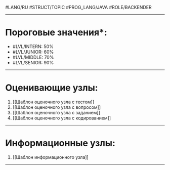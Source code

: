 #LANG/RU #STRUCT/TOPIC #PROG_LANG/JAVA #ROLE/BACKENDER

---
# Пороговые значения*:
+ #LVL/INTERN: 50%
+ #LVL/JUNIOR: 60%
+ #LVL/MIDDLE: 70%
+ #LVL/SENIOR: 90%
---
# Оценивающие узлы:
1. [[Шаблон оценочного узла c тестом]]
2. [[Шаблон оценочного узла c вопросом]]
3. [[Шаблон оценочного узла c заданием]]
4. [[Шаблон оценочного узла c кодированием]]
---
# Информационные узлы:
1. [[Шаблон информационного узла]]
---